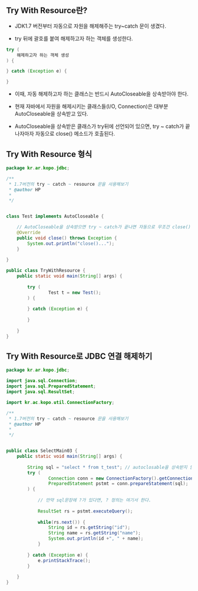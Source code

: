 

## Try With Resource란?

- JDK1.7 버전부터 자동으로 자원을 해제해주는 try~catch 문이 생겼다. 

- try 뒤에 괄호를 붙여 해제하고자 하는 객체를 생성한다. 


```java
try (
    해제하고자 하는 객체 생성
) {

} catch (Exception e) {

}
```

- 이때, 자동 해제하고자 하는 클래스는 반드시 AutoCloseable을 상속받아야 한다. 

- 현재 자바에서 자원을 해제시키는 클래스들(I/O, Connection)은 대부분 AutoCloseable을 상속받고 있다.

- AutoCloseable을 상속받은 클래스가 try뒤에 선언되어 있으면, try ~ catch가 끝나자마자 자동으로 close() 메소드가 호출된다. 



## Try With Resource 형식


```java
package kr.ar.kopo.jdbc;

/**
 * 1.7버전의 try ~ catch ~ resource 문을 사용해보기
 * @author HP
 *
 */


class Test implements AutoCloseable {

	// AutoCloseable을 상속받으면 try ~ catch가 끝나면 자동으로 무조건 close() 메소드가 호출된다. 
	@Override
	public void close() throws Exception {
		System.out.println("close()...");
	}
	
}

public class TryWithResource {
	public static void main(String[] args) {
		
		try (
				Test t = new Test();
		) {
			
		} catch (Exception e) {
			
		}
		
	}
}
```


## Try With Resource로 JDBC 연결 해제하기


```java
package kr.ar.kopo.jdbc;

import java.sql.Connection;
import java.sql.PreparedStatement;
import java.sql.ResultSet;

import kr.ac.kopo.util.ConnectionFactory;

/**
 * 1.7버전의 try ~ catch ~ resource 문을 사용해보기
 * @author HP
 *
 */


public class SelectMain03 {
	public static void main(String[] args) {
		
		String sql = "select * from t_test"; // autoclosable을 상속받지 않아서, try 뒤에 올 수 없음
		try (
				Connection conn = new ConnectionFactory().getConnection();
				PreparedStatement pstmt = conn.prepareStatement(sql);
		) {
			
			// 만약 sql문장에 ?가 있다면, ? 정의는 여기서 한다.
			
			ResultSet rs = pstmt.executeQuery();
			
			while(rs.next()) {
				String id = rs.getString("id");
				String name = rs.getString("name");
				System.out.println(id +", " + name);
			}
			
		} catch (Exception e) {
			e.printStackTrace();
		}
		
	}
}
```
